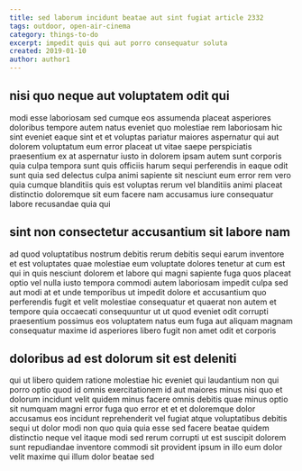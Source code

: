 ```yaml
---
title: sed laborum incidunt beatae aut sint fugiat article 2332
tags: outdoor, open-air-cinema
category: things-to-do
excerpt: impedit quis qui aut porro consequatur soluta
created: 2019-01-10
author: author1
---
```


## nisi quo neque aut voluptatem odit qui

modi esse laboriosam sed cumque eos assumenda placeat asperiores doloribus tempore autem natus eveniet quo molestiae rem laboriosam hic sint eveniet eaque sint et et voluptas pariatur maiores aspernatur qui aut dolorem voluptatum eum error placeat ut vitae saepe perspiciatis praesentium ex at aspernatur iusto in dolorem ipsam autem sunt corporis quia culpa tempora sunt quis officiis harum sequi perferendis in eaque odit sunt quia sed delectus culpa animi sapiente sit nesciunt eum error rem vero quia cumque blanditiis quis est voluptas rerum vel blanditiis animi placeat distinctio doloremque sit eum facere nam accusamus iure consequatur labore recusandae quia qui

## sint non consectetur accusantium sit labore nam

ad quod voluptatibus nostrum debitis rerum debitis sequi earum inventore et est voluptates quae molestiae eum voluptate dolores tenetur at cum est qui in quis nesciunt dolorem et labore qui magni sapiente fuga quos placeat optio vel nulla iusto tempora commodi autem laboriosam impedit culpa sed aut modi at et unde temporibus ut impedit dolore et accusantium quo perferendis fugit et velit molestiae consequatur et quaerat non autem et tempore quia occaecati consequuntur ut ut quod eveniet odit corrupti praesentium possimus eos voluptatem natus eum fuga aut aliquam magnam consequatur maxime id asperiores libero fugit non amet odit et corporis

## doloribus ad est dolorum sit est deleniti

qui ut libero quidem ratione molestiae hic eveniet qui laudantium non qui porro optio quod id omnis exercitationem id aut maiores minus nisi quo et dolorum incidunt velit quidem minus facere omnis debitis quae minus optio sit numquam magni error fuga quo error et et et doloremque dolor accusamus eos incidunt reprehenderit vel fugiat atque voluptatibus debitis sequi ut dolor modi non quo quia quia esse sed facere beatae quidem distinctio neque vel itaque modi sed rerum corrupti ut est suscipit dolorem sunt repudiandae inventore commodi sit provident ipsum in illo eum dolor velit maxime qui illum dolor beatae sed
